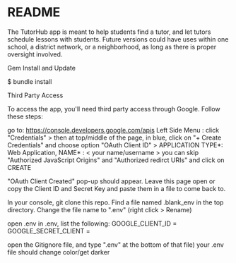 # README

The TutorHub app is meant to help students find a tutor, and let tutors schedule lessons with students. 
Future versions could have uses within one school, a district network, or a neighborhood, as long as there is proper oversight involved.

Gem Install and Update

$ bundle install

Third Party Access

To access the app, you'll need third party access through Google. 
Follow these steps:

go to: https://console.developers.google.com/apis
Left Side Menu : click "Credentials" >
then at top/middle of the page, in blue, click on "+ Create Credentials" and choose option "OAuth Client ID" >
APPLICATION TYPE*: Web Application, NAME* : < your name/username >
you can skip "Authorized JavaScript Origins" and "Authorized redirct URIs" and click on CREATE

"OAuth Client Created" pop-up should appear.
Leave this page open or copy the Client ID and Secret Key and paste them in a file to come back to.

In your console, git clone this repo.
Find a file named .blank_env in the top directory. 
Change the file name to ".env" (right click > Rename)

open .env
in .env, list the following:
GOOGLE_CLIENT_ID = <paste Your Client ID here>
GOOGLE_SECRET_CLIENT = <paste Your Client Secret here>

open the Gitignore file, and type ".env" at the bottom of that file)
your .env file should change color/get darker